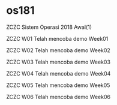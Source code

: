 # os181
ZCZC Sistem Operasi 2018 Awal(1)

ZCZC W01 Telah mencoba demo Week01

ZCZC W02 Telah mencoba demo Week02

ZCZC W03 Telah mencoba demo Week03

ZCZC W04 Telah mencoba demo Week04

ZCZC W05 Telah mencoba demo Week05

ZCZC W06 Telah mencoba demo Week06



